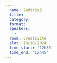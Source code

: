 ```yaml
---
  name: 24d1t3s3
  title: 
  category: 
  format: 
  speakers: 
    - 
  room: Créativité
  slot: 10/10/2024
  time_start: '12h30'
  time_end: '12h45'
---
```

